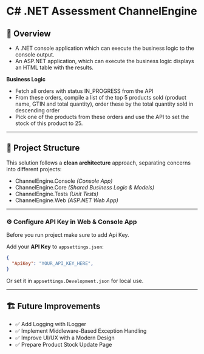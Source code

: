 # C# .NET Assessment ChannelEngine

## 📖 Overview

- A .NET console application which can execute the business logic to the console output.
- An ASP.NET application, which can execute the business logic displays an HTML table with the results.

**Business Logic**
- Fetch all orders with status IN_PROGRESS from the API
- From these orders, compile a list of the top 5 products sold (product name, GTIN and total quantity), order these by the total quantity sold in descending order
- Pick one of the products from these orders and use the API to set the stock of this product to 25.
  
---

## 📂 Project Structure

This solution follows a **clean architecture** approach, separating concerns into different projects:

- ChannelEngine.Console *(Console App)*
- ChannelEngine.Core *(Shared Business Logic & Models)*
- ChannelEngine.Tests *(Unit Tests)*
- ChannelEngine.Web *(ASP.NET Web App)*

---

### ⚙️ Configure API Key in Web & Console App

Before you run project make sure to add Api Key.

Add your **API Key** to `appsettings.json`:

```json
{
  "ApiKey": "YOUR_API_KEY_HERE",
}
```

Or set it in `appsettings.Development.json` for local use.

---

## 🏗️ Future Improvements

- ✅ Add Logging with ILogger
- ✅ Implement Middleware-Based Exception Handling
- ✅ Improve UI/UX with a Modern Design
- ✅ Prepare Product Stock Update Page
